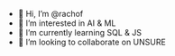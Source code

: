 - 👋 Hi, I’m @rachof
- 👀 I’m interested in AI & ML
- 🌱 I’m currently learning SQL & JS
- 💞️ I’m looking to collaborate on UNSURE

<!---
rachof/rachof is a ✨ special ✨ repository because its `README.md` (this file) appears on your GitHub profile.
You can click the Preview link to take a look at your changes.
--->

